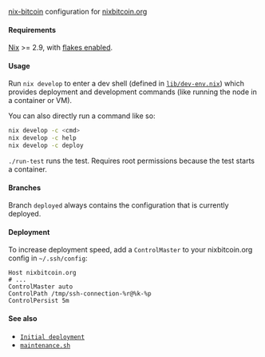 [nix-bitcoin](https://github.com/fort-nix/nix-bitcoin/) configuration
for [nixbitcoin.org](https://nixbitcoin.org)

#### Requirements

[Nix](https://nixos.org/download.html) >= 2.9, with [flakes enabled](https://nixos.wiki/wiki/Flakes).

#### Usage

Run `nix develop` to enter a dev shell (defined in [`lib/dev-env.nix`](lib/dev-env.nix))
which provides deployment and development commands (like running the node in a container or VM).

You can also directly run a command like so:
```bash
nix develop -c <cmd>
nix develop -c help
nix develop -c deploy
```

`./run-test` runs the test. Requires root permissions because the test starts a container.

#### Branches

Branch `deployed` always contains the configuration that is currently deployed.

#### Deployment
To increase deployment speed, add a `ControlMaster` to your nixbitcoin.org config in `~/.ssh/config`:
```
Host nixbitcoin.org
# ...
ControlMaster auto
ControlPath /tmp/ssh-connection-%r@%k-%p
ControlPersist 5m
```

#### See also
- [`Initial deployment`](./deployment)
- [`maintenance.sh`](./maintenance/maintenance.sh)
